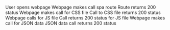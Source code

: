 User opens webpage
Webpage makes call spa route
Route returns 200 status
Webpage makes call for CSS file
Call to CSS file returns 200 status
Webpage calls for JS file
Call returns 200 status for JS file
Webpage makes call for JSON data
JSON data call returns 200 status